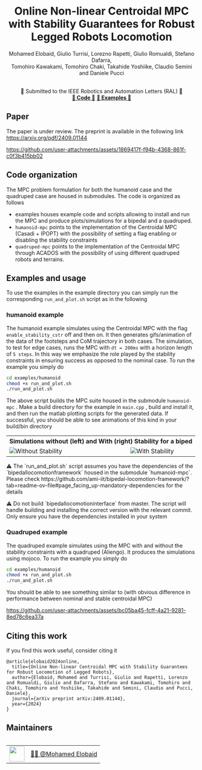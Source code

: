 <h1 align="center">
Online Non-linear Centroidal MPC with Stability Guarantees
for Robust Legged Robots Locomotion</h1>

<div align="center">
<p>Mohamed Elobaid, Giulio Turrisi, Lorezno Rapetti, Giulio Romualdi, Stefano Dafarra, </br>
Tomohiro Kawakami, Tomohiro Chaki, Takahide Yoshiike, Claudio Semini and Daniele Pucci</p>
</div>

<br>


<div align="center">
    📅 Submitted to the IEEE Robotics and Automation Letters (RAL) 🤖
</div>

<div align="center">
    <a href="#Code-organization"><b>🔧 Code 🔧</b></a>
    <a href="#Examples-and-usage"><b>🔧 Examples 🔧</b></a>
</div>


## Paper

The paper is under review. The preprint is available in the following link https://arxiv.org/pdf/2409.01144


https://github.com/user-attachments/assets/1869417f-f94b-4368-861f-c0f3b415bb02



## Code organization

The MPC problem formulation for both the humanoid case and the quadruped case are housed in submodules. The code is organized as follows
-  examples houses example code and scripts allowing to install and run the MPC and produce plots/simulations for a bipedal and a quadruped.
- `humanoid-mpc` points to the implementation of the Centroidal MPC (Casadi + IPOPT) with the possibility of setting a flag enabling or disabling the stability constraints
- `quadruped-mpc` points to the implementation of the Centroidal MPC through ACADOS with the possibility of using different quadruped robots and terrains.

## Examples and usage
To use the examples in the example directory you can simply run the corresponding `run_and_plot.sh` script as in the following 
### humanoid example
The humanoid example simulates using the Centroidal MPC with the flag `enable_stability_cstr` off and then on. It then generates gifs/animation of the data of the footsteps and CoM trajectory in both cases.
The simulation, to test for edge cases, runs the MPC with `dt = 200ms` with a horizon length of `5 steps`. In this way we emphasize the role played by the stability constraints in ensuring success as opposed to the nominal case. To run the example you simply do

```bash
cd examples/humanoid
chmod +x run_and_plot.sh
./run_and_plot.sh
```
The above script builds the MPC suite housed in the submodule `humanoid-mpc` . Make a build directory for the example in `main.cpp` , build and install it, and then run the matlab plotting scripts for the generated data.
If successful, you should be able to see animations of this kind in your build/bin directory

<table>
    <tr>
        <th colspan="2" align="center">Simulations without (left) and With (right) Stability for a biped</th>
    </tr>
    <tr>
        <td align="left"><img src="https://github.com/user-attachments/assets/01f02201-4a7e-4782-9a94-f5670cb887ec" alt="Without Stability" /></td>
        <td align="center"><img src="https://github.com/user-attachments/assets/55e59f28-07d3-4bb8-adfc-9a8bf36ed847" alt="With Stability" /></td>
    </tr>
</table>


<p> ⚠️ The `run_and_plot.sh` script assumes you have the dependencies of the `bipedallocomotionframework` housed in the submodule `humanoid-mpc`. Please check https://github.com/ami-iit/bipedal-locomotion-framework/?tab=readme-ov-file#page_facing_up-mandatory-dependencies for the details </p>


<p> ⚠️ Do not build `bipedallocomotioninterface` from master. The script will handle building and installing the correct version with the relevant commit. Only ensure you have the dependencies installed in your system </p>


### Quadruped example
The quadruped example simulates using the MPC with and without the stability constraints with a quadruped (Aliengo). It produces the simulations using mojoco. To run the example you simply do

```bash
cd examples/humanoid
chmod +x run_and_plot.sh
./run_and_plot.sh
```

You should be able to see something similar to (with obvious difference in performance between nominal and stable centroidal MPC)


https://github.com/user-attachments/assets/bc05ba45-fcff-4a21-9281-8ed78c6ea37a

## Citing this work

If you find this work useful, consider citing it

```
@article{elobaid2024online,
  title={Online Non-linear Centroidal MPC with Stability Guarantees for Robust Locomotion of Legged Robots},
  author={Elobaid, Mohamed and Turrisi, Giulio and Rapetti, Lorenzo and Romualdi, Giulio and Dafarra, Stefano and Kawakami, Tomohiro and Chaki, Tomohiro and Yoshiike, Takahide and Semini, Claudio and Pucci, Daniele},
  journal={arXiv preprint arXiv:2409.01144},
  year={2024}
}

```

## Maintainers

<table align="left">
    <tr>
        <td><a href="https://github.com/mebbaid"><img src="https://github.com/mebbaid.png" width="40"></a></td>
        <td><a href="https://github.com/mebbaid">👨‍💻 @Mohamed Elobaid</a></td>
    </tr>
</table>
